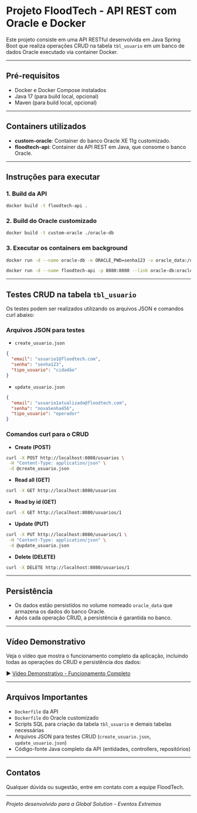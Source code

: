 
# Projeto FloodTech - API REST com Oracle e Docker

Este projeto consiste em uma API RESTful desenvolvida em Java Spring Boot que realiza operações CRUD na tabela `tbl_usuario` em um banco de dados Oracle executado via container Docker.

---

## Pré-requisitos

- Docker e Docker Compose instalados  
- Java 17 (para build local, opcional)  
- Maven (para build local, opcional)

---

## Containers utilizados

- **custom-oracle**: Container do banco Oracle XE 11g customizado.  
- **floodtech-api**: Container da API REST em Java, que consome o banco Oracle.

---

## Instruções para executar

### 1. Build da API

```bash
docker build -t floodtech-api .
```

### 2. Build do Oracle customizado

```bash
docker build -t custom-oracle ./oracle-db
```

### 3. Executar os containers em background

```bash
docker run -d --name oracle-db -e ORACLE_PWD=senha123 -v oracle_data:/opt/oracle/oradata -p 1521:1521 custom-oracle

docker run -d --name floodtech-api -p 8080:8080 --link oracle-db:oracle floodtech-api
```

---

## Testes CRUD na tabela `tbl_usuario`

Os testes podem ser realizados utilizando os arquivos JSON e comandos curl abaixo:

### Arquivos JSON para testes

- `create_usuario.json`

```json
{
  "email": "usuario1@floodtech.com",
  "senha": "senha123",
  "tipo_usuario": "cidadão"
}
```

- `update_usuario.json`

```json
{
  "email": "usuario1atualizado@floodtech.com",
  "senha": "novaSenha456",
  "tipo_usuario": "operador"
}
```

### Comandos curl para o CRUD

- **Create (POST)**

```bash
curl -X POST http://localhost:8080/usuarios \
 -H "Content-Type: application/json" \
 -d @create_usuario.json
```

- **Read all (GET)**

```bash
curl -X GET http://localhost:8080/usuarios
```

- **Read by id (GET)**

```bash
curl -X GET http://localhost:8080/usuarios/1
```

- **Update (PUT)**

```bash
curl -X PUT http://localhost:8080/usuarios/1 \
 -H "Content-Type: application/json" \
 -d @update_usuario.json
```

- **Delete (DELETE)**

```bash
curl -X DELETE http://localhost:8080/usuarios/1
```

---

## Persistência

- Os dados estão persistidos no volume nomeado `oracle_data` que armazena os dados do banco Oracle.  
- Após cada operação CRUD, a persistência é garantida no banco.

---

## Vídeo Demonstrativo

Veja o vídeo que mostra o funcionamento completo da aplicação, incluindo todas as operações do CRUD e persistência dos dados:

▶️ [Vídeo Demonstrativo - Funcionamento Completo](https://youtu.be/2FGC28Tupp4?si=K1ByvAURs3UCE_uF)

---

## Arquivos Importantes

- `Dockerfile` da API  
- `Dockerfile` do Oracle customizado  
- Scripts SQL para criação da tabela `tbl_usuario` e demais tabelas necessárias  
- Arquivos JSON para testes CRUD (`create_usuario.json`, `update_usuario.json`)  
- Código-fonte Java completo da API (entidades, controllers, repositórios)

---

## Contatos

Qualquer dúvida ou sugestão, entre em contato com a equipe FloodTech.

---

*Projeto desenvolvido para a Global Solution - Eventos Extremos*
